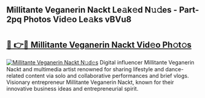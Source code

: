 ## Millitante Veganerin Nackt Le𝚊k𝚎d N𝚞𝚍es - Part-2pq Photos Vid𝚎o Le𝚊ks vBVu8

# <h2><a href="http://fb7dx7w.evod.top/?m=Millitante+Veganerin+Nackt">🔗 👉🔴 Millitante Veganerin Nackt Vid𝚎o Ph𝚘t𝚘s</a></h2>

[![Millitante Veganerin Nackt N𝚞d𝚎s](https://i.imgur.com/8V9OHl7.gif)](http://fb7dx7w.evod.top/?m=Millitante+Veganerin+Nackt)
Digital influencer Millitante Veganerin Nackt and multimedia artist renowned for sharing lifestyle and dance-related content via solo and collaborative performances and brief vlogs. Visionary entrepreneur Millitante Veganerin Nackt, known for their innovative business ideas and entrepreneurial spirit. 

